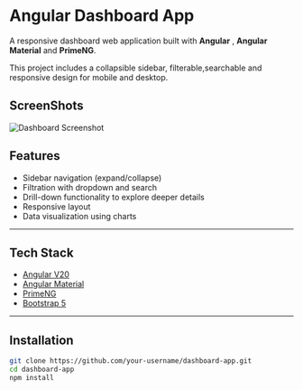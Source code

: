 # Angular Dashboard App

A responsive dashboard web application built with **Angular** , **Angular Material** and **PrimeNG**.

This project includes a collapsible sidebar, filterable,searchable and responsive design for mobile and desktop.

## ScreenShots

![Dashboard Screenshot](./assets/readmeShot/responsive-app.png)

## Features

- Sidebar navigation (expand/collapse)
- Filtration with dropdown and search
- Drill-down functionality to explore deeper details
- Responsive layout
- Data visualization using charts

---

## Tech Stack

- [Angular V20](https://angular.io/)
- [Angular Material](https://material.angular.io/)
- [PrimeNG](https://primeng.org/)
- [Bootstrap 5](https://getbootstrap.com/docs/5.3/getting-started/introduction/)

---

## Installation

```bash
git clone https://github.com/your-username/dashboard-app.git
cd dashboard-app
npm install
```
